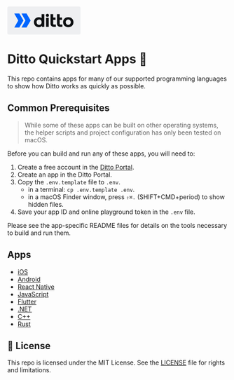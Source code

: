 <div>

<svg width="167" height="64" viewBox="0 0 167 64" fill="none" xmlns="http://www.w3.org/2000/svg">
<rect width="167" height="64" rx="4" fill="#EEEFF1"/>
<g clip-path="url(#clip0_2_20)">
<path d="M139.128 47.2381C131.943 47.2381 127.255 42.6754 127.255 35.8096C127.255 28.9437 131.943 24.381 139.128 24.381C146.312 24.381 151 28.9437 151 35.8096C151 42.7189 146.312 47.2381 139.128 47.2381ZM139.128 41.9048C142.383 41.9048 144.872 39.5901 144.872 35.8096C144.872 32.029 142.239 29.7143 139.128 29.7143C136.016 29.7143 133.383 32.029 133.383 35.8096C133.383 39.5901 135.872 41.9048 139.128 41.9048Z" fill="#0E1012"/>
<path d="M98.5319 39.2726V17.5238H104.66V25.1429H110.021V30.4762H104.66L104.652 38.5277C104.652 40.1048 104.694 41.1429 106.28 41.1429H110.787V46.4762H106.065C101.749 46.4762 98.5319 43.5661 98.5319 39.2726Z" fill="#0E1012"/>
<path d="M113.372 39.2726V17.5238H119.5V25.1429H124.862V30.4762H119.5L119.492 38.5277C119.492 40.1048 119.534 41.1429 121.12 41.1429H125.628V46.4762H120.906C116.589 46.4762 113.372 43.5661 113.372 39.2726Z" fill="#0E1012"/>
<path d="M78.2456 17.5238H84.3617V46.4762H79V44.0477C77.5026 45.9752 75.3656 47.2381 72.1063 47.2381C66.0286 47.2819 60.617 42.9504 60.617 35.8096C60.617 28.8438 65.5958 24.381 72.1063 24.381C74.4042 24.381 76.9414 25.0952 78.234 26.7143L78.2456 17.5238ZM72.5851 41.9048C75.9763 41.9048 78.234 39.621 78.234 35.8096C78.234 31.9543 75.7926 29.7143 72.8244 29.7143C69.4331 29.7143 66.7447 31.9543 66.7447 35.8096C66.7447 39.6648 69.1938 41.9048 72.5851 41.9048Z" fill="#0E1012"/>
<path d="M94.5107 25.9048H88.383V46.4762H94.5107V25.9048Z" fill="#0E1012"/>
<path d="M91.4685 16.7619C93.468 16.7619 94.9893 18.1851 94.9893 20.1689C94.9893 22.1527 93.468 23.619 91.4685 23.619C89.4255 23.619 87.9042 22.1527 87.9042 20.1689C87.9042 18.1851 89.4255 16.7619 91.4685 16.7619Z" fill="#0E1012"/>
<path d="M43.9415 16.189L52.7491 31.2302C53.0275 31.7057 53.0268 32.2939 52.7473 32.7688L43.8939 47.8117C43.8253 47.9283 43.6998 48 43.564 48H32.8265C32.5328 48 32.3488 47.684 32.4944 47.4301L40.9115 32.756C41.1802 32.2875 41.1802 31.7124 40.9115 31.244L32.4944 16.57C32.3487 16.316 32.5328 16 32.8265 16H43.6112C43.7472 16 43.873 16.072 43.9415 16.189Z" fill="#0066FF"/>
<path d="M27.4981 16.189L36.3056 31.2302C36.5841 31.7057 36.5835 32.2939 36.3038 32.7688L27.4504 47.8117C27.3818 47.9283 27.2562 48 27.1205 48H16.383C16.0894 48 15.9053 47.684 16.051 47.4301L24.4681 32.756C24.7368 32.2875 24.7368 31.7124 24.4681 31.244L16.0509 16.57C15.9053 16.316 16.0894 16 16.383 16H27.1678C27.3038 16 27.4296 16.072 27.4981 16.189Z" fill="#0066FF"/>
</g>
<defs>
<clipPath id="clip0_2_20">
<rect width="135" height="32" fill="white" transform="translate(16 16)"/>
</clipPath>
</defs>
</svg>

</div>

# Ditto Quickstart Apps 🚀

This repo contains apps for many of our supported programming languages to show
how Ditto works as quickly as possible.

## Common Prerequisites

> While some of these apps can be built on other operating systems, the helper
> scripts and project configuration has only been tested on macOS.

Before you can build and run any of these apps, you will need to:

1. Create a free account in the [Ditto Portal](https://portal.ditto.live/).
1. Create an app in the Ditto Portal.
1. Copy the `.env.template` file to `.env`.
   - in a terminal: `cp .env.template .env`.
   - in a macOS Finder window, press `⇧⌘.` (SHIFT+CMD+period) to show hidden files.
1. Save your app ID and online playground token in the `.env` file.

Please see the app-specific README files for details on the tools necessary to
build and run them.

## Apps

- [iOS](ios/#readme)
- [Android](android/#readme)
- [React Native](react-native/#readme)
- [JavaScript](javascript/#readme)
- [Flutter](flutter/#readme)
- [.NET](dotnet/#readme)
- [C++](cpp/#readme)
- [Rust](rust/#readme)

## 📄 License

This repo is licensed under the MIT License. See the [LICENSE](LICENSE) file for
rights and limitations.

